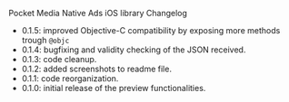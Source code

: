 Pocket Media Native Ads iOS library Changelog

* 0.1.5: improved Objective-C compatibility by exposing more methods trough ```@objc```
* 0.1.4: bugfixing and validity checking of the JSON received. 
* 0.1.3: code cleanup.
* 0.1.2: added screenshots to readme file.
* 0.1.1: code reorganization.
* 0.1.0: initial release of the preview functionalities.